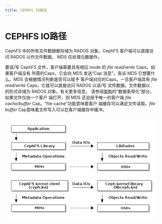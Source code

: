 ```yaml
---
title: CEPHFS IO路径
---
```


# CEPHFS IO路径

CephFS 中的所有文件数据都存储为 RADOS 对象。CephFS 客户端可以直接访问 RADOS 以作文件数据。
MDS 仅处理元数据作。


要读/写 CephFS 文件，客户端需要具有相应 inode 的 *file read/write* Caps。如果客户端没有
所需的Caps，它会向 MDS 发送“Cap 消息”，告诉 MDS 它想要什么。MDS 会根据情况判断是否可以赋予
客户端对应的Caps。一旦客户端具有 *file read/write* Caps，它就可以直接访问 RADOS 以读/写
文件数据。文件数据以 <inode number>.<object index> 的形式存储为 RADOS 对象。有关更多信息，
请参阅[架构](../../architecture/architecture.md)的“数据条带化”部分。如果文件仅由一个客户
端打开，则 MDS 还会授予唯一的客户端 *file cache/buffer* Cap。“file cache”功能意味着客户
端缓存可以满足文件读取。*file buffer* Cap意味着文件写入可以在客户端缓存中缓冲。

![IO 路径](../../image/cephfs-io-path.png)